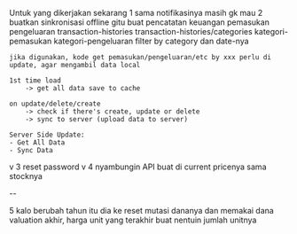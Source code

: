 Untuk yang dikerjakan sekarang
1 ⁠sama notifikasinya masih gk mau
2 ⁠buatkan sinkronisasi offline gitu buat pencatatan keuangan
    pemasukan
    pengeluaran
    transaction-histories
    transaction-histories/categories
    kategori-pemasukan
    kategori-pengeluaran
    filter by category dan date-nya

    jika digunakan, kode get pemasukan/pengeluaran/etc by xxx perlu di update, agar mengambil data local

    1st time load
        -> get all data save to cache

    on update/delete/create
        -> check if there's create, update or delete
        -> sync to server (upload data to server)

    Server Side Update:
    - Get All Data
    - Sync Data

v 3 reset password
v 4 ⁠nyambungin API buat di current pricenya sama stocknya

--

5 ⁠kalo berubah tahun itu dia ke reset mutasi dananya dan memakai dana valuation akhir, harga unit yang terakhir buat nentuin jumlah unitnya



